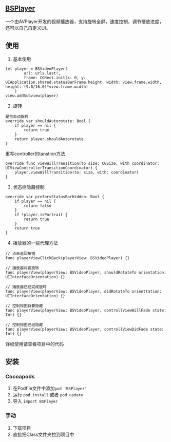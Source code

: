<!--
 * @Author: your name
 * @Date: 2021-01-22 11:29:05
 * @LastEditTime: 2021-01-22 14:46:00
 * @LastEditors: Please set LastEditors
 * @Description: In User Settings Edit◊
 * @FilePath: /shaobin/Blog/BSPlayer.md
-->
## [BSPlayer](https://github.com/WeiKnowi/BSPlayer)
一个由AVPlayer开发的视频播放器，支持旋转全屏，速度控制，调节播放进度，还可以自己自定义UI。
## 使用
1. 基本使用
```
let player = BSVideoPlayer(
		url: urls.last!,
		frame: CGRect.init(x: 0, y: UIApplication.shared.statusBarFrame.height, width: view.frame.width, height: (9.0/16.0)*view.frame.width)
	)
view.addSubview(player)
```
2. 旋转
```
是否自动旋转
override var shouldAutorotate: Bool {
    if player == nil {
        return true
    }
    return player.shouldAutorotate
}
```
重写controller的tanstion方法
```
override func viewWillTransition(to size: CGSize, with coordinator: UIViewControllerTransitionCoordinator) {
    player.viewWillTransition(to: size, with: coordinator)
}
```
3. 状态栏隐藏控制
```
override var prefersStatusBarHidden: Bool {
    if player == nil {
        return false
    }
    if !player.isPortrait {
        return true
    }
    return true
}
```

4. 播放器的一些代理方法
```
// 点击返回按钮
func playerViewClickBack(playerView: BSVideoPlayer) {}

// 播放器将要旋转
func playerView(playerView: BSVideoPlayer, shouldRotateTo orientation: UIInterfaceOrientation) {}

// 播放器已经完成旋转
func playerView(playerView: BSVideoPlayer, didRotateTo orienttation: UIInterfaceOrientation) {}

// 控制视图将要隐藏
func playerView(playerView: BSVideoPlayer, controllViewWillFade state: Int) {}

// 控制视图已经隐藏
func playerView(playerView: BSVideoPlayer, controllViewDidFade state: Int) {}
```
详细使用请查看项目中的代码

## 安装
### Cocoapods
1. 在Podfile文件中添加`pod 'BSPlayer'`
2. 运行 `pod install` 或者 `pod update`
3. 导入 `import BSPlayer`

### 手动
1. 下载项目
2. 直接把Class文件夹拉到项目中

